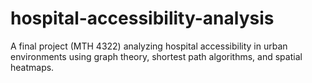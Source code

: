 # hospital-accessibility-analysis
A final project (MTH 4322) analyzing hospital accessibility in urban environments using graph theory, shortest path algorithms, and spatial heatmaps.
